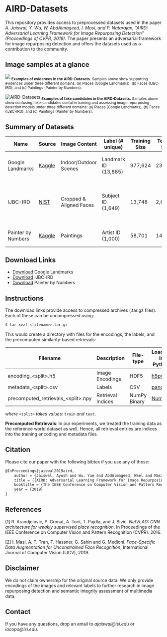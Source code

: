 AIRD-Datasets
===========

This repository provides access to preprocessed datasets used in the paper _A. Jaiswal, Y. Wu, W. AbdAlmageed, I. Masi, and P. Natarajan, "AIRD: Adversarial Learning Framework for Image Repurposing Detection" (Proceedings of CVPR, 2019)._ The paper presents an adversarial framework for image repurposing detection and offers the datasets used as a contribution to the community.

## Image samples at a glance

![](https://i.imgur.com/iQZgdVD.jpg)
<sub> **Examples of evidences in the AIRD-Datasets.** Samples above show supporting evidences under three different domains: (a) Places (Google Landmarks), (b) Faces (IJBC-IRD), and \(c\) Paintings (Painter by Numbers).</sub>

![AIRD-Datasets](https://i.imgur.com/GPtFm9D.jpg)
<sub> **Examples of fake candidates in the AIRD-Datasets.** Samples above show confusing fake-candidates useful in training and assessing image repurposing detection models under three different domains: (a) Places (Google Landmarks), (b) Faces (IJBC-IRD), and \(c\) Paintings (Painter by Numbers).</sub>


## Summary of Datasets

| Name | Source | Image Content | Label (\# unique) | Training Size | Testing Size | Encoding |
| -------- | -------- | -------- | -------- | -------- | -------- | -------- |
| Google Landmarks | [Kaggle](https://www.kaggle.com/google/google-landmarks-dataset) | Indoor/Outdoor Scenes | Landmark ID (13,885) | 977,624 | 238,965 | [NetVLAD](https://github.com/Relja/netvlad) \[1\] + PCA + _L_<sub>2</sub>-norm |
| IJBC-IRD | [NIST](https://www.nist.gov/programs-projects/face-challenges) | Cropped \& Aligned Faces | Subject ID (1,649) | 13,748 | 2,629 | Face-ResNet \[2\] + PCA + Signed-Square Rooting |
| Painter by Numbers | [Kaggle](https://www.kaggle.com/c/painter-by-numbers) | Paintings | Artist ID (1,000) | 58,701 | 14,162 | [ConvNet](https://github.com/inejc/painters) + _L_<sub>2</sub>-norm |


## Download Links

+ [Download](https://drive.google.com/file/d/1V5yDyz-O4WJBncrE_Copl9t60tpRs-Sh/view?usp=sharing) Google Landmarks
+ [Download](https://drive.google.com/file/d/1pYBajPpdd4C_LET4RLZNQwCoRAVm3OFw/view?usp=sharing) IJBC-IRD
+ [Download](https://drive.google.com/file/d/1umnfl77drLIxCdkZ8RlSaPOVpANEnYY5/view?usp=sharing) Painter by Numbers


## Instructions

The download links provide access to compressed archives (.tar.gz files). Each of these can be uncompressed using:
```bash
$ tar xvzf <filename>.tar.gz
```

This would create a directory with files for the encodings, the labels, and the precomputed similarity-based retrievals:

| Filename | Description | File-type | Loading in Python |
| -------- | -------- | -------- | -------- |
| encoding_\<split\>.h5 | Image Encodings | HDF5 | [h5py](https://www.h5py.org/) |
| metadata_\<split\>.csv | Labels | CSV | [pandas](https://pandas.pydata.org/) |
| precomputed_retrievals_\<split\>.npy | Retrieval Indices | NumPy Binary | [NumPy](http://www.numpy.org/) |

_where_ `<split>` _takes values_: `train` _and_ `test`.

**Precomputed Retrievals**: In our experiments, we treated the training data as the reference world dataset as well. Hence, all retrieval entries are indices into the training encoding and metadata files.


## Citation

Please cite our paper with the following bibtex if you use any of these:

``` latex
@InProceedings{jaiswal2019aird,
    author = {Jaiswal, Ayush and Wu, Yue and AbdAlmageed, Wael and Masi, Iacopo and Natarajan, Premkumar},
    title = {{AIRD: Adversarial Learning Framework for Image Repurposing Detection}},
    booktitle = {The IEEE Conference on Computer Vision and Pattern Recognition (CVPR)},
    year = {2019}
} 
```

## References

\[1\] R. Arandjelovic, P. Gronat, A. Torii, T. Pajdla, and J. Sivic. _NetVLAD: CNN architecture for weakly supervised place recognition_. In Proceedings of the IEEE Conference on Computer Vision and Pattern Recognition (CVPR). 2016.

\[2\] I. Masi,  A. T. Tran, T. Hassner, G. Sahin and  G. Medioni. _Face-Specific Data Augmentation for Unconstrained Face Recognition_, International Journal of Computer Vision (IJCV), 2019.


## Disclaimer

We do not claim ownership for the original source data. We only provide encodings of the images and relevant labels to further research in image repurposing detection and semantic integrity assessment of multimedia data.


## Contact

If you have any questions, drop an email to _ajaiswal@isi.edu_ or _iacopo@isi.edu_.
